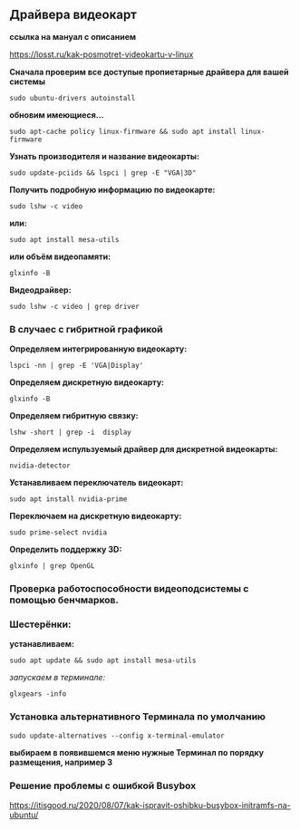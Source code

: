 ## Драйвера видеокарт

**ссылка на мануал с описанием**

https://losst.ru/kak-posmotret-videokartu-v-linux

**Сначала проверим все доступые пропиетарные драйвера для вашей системы**

`sudo ubuntu-drivers autoinstall`

**обновим имеющиеся...**

`sudo apt-cache policy linux-firmware && sudo apt install linux-firmware`

**Узнать производителя и название видеокарты:**

`sudo update-pciids && lspci | grep -E "VGA|3D"`

**Получить подробную информацию по видеокарте:**

`sudo lshw -c video`

**или:**

`sudo apt install mesa-utils`

**или объём видеопамяти:**

`glxinfo -B`

**Видеодрайвер:**

`sudo lshw -c video | grep driver`

### В случаес с гибритной графикой

**Определяем интегрированную видеокарту:**

`lspci -nn | grep -E 'VGA|Display'`

**Определяем дискретную видеокарту:**

`glxinfo -B`

**Определяем гибритную связку:**

`lshw -short | grep -i  display`

**Определяем испульзуемый драйвер для дискретной видеокарты:**

`nvidia-detector`

**Устанавливаем переключатель видеокарт:**

`sudo apt install nvidia-prime`

**Переключаем на дискретную видеокарту:**

`sudo prime-select nvidia`

**Определить поддержку 3D:**

`glxinfo | grep OpenGL`

### Проверка работоспособности видеоподсистемы с помощью бенчмарков.

### Шестерёнки:

**устанавливаем:**

`sudo apt update && sudo apt install mesa-utils`

*запускаем в терминале:* 

`glxgears -info`

### Установка альтернативного Терминала по умолчанию

`sudo update-alternatives --config x-terminal-emulator`

**выбираем в появившемся меню нужные Терминал по порядку размещения, например 3**

### Решение проблемы с ошибкой Busybox

https://itisgood.ru/2020/08/07/kak-ispravit-oshibku-busybox-initramfs-na-ubuntu/
